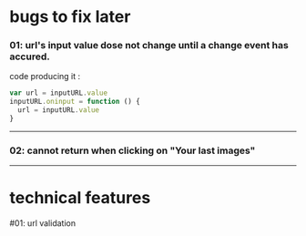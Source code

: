 # bugs to fix later

### 01: url's input value dose not change until a change event has accured.

code producing it :

```js
var url = inputURL.value
inputURL.oninput = function () {
  url = inputURL.value
}
```
---

### 02: cannot return when clicking on "Your last images"
---

# technical features
#01: url validation